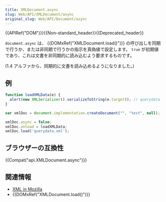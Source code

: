 ```yaml
---
title: XMLDocument.async
slug: Web/API/XMLDocument/async
original_slug: Web/API/Document/async
---
```

{{APIRef("DOM")}}{{Non-standard_header}}{{Deprecated_header}}

`document.async` は、 {{DOMxRef("XMLDocument.load()")}} の呼び出しを同期で行うか、または非同期で行うかの指示を真偽値で設定します。 `true` が初期値であり、これは文書を非同期的に読み込むよう要求するものです。

(1.4 アルファから、同期的に文書を読み込めるようになりました。)

## 例

```js
function loadXMLData(e) {
  alert(new XMLSerializer().serializeToString(e.target)); // querydata.xml の内容を文字列として取得
}

var xmlDoc = document.implementation.createDocument("", "test", null);

xmlDoc.async = false;
xmlDoc.onload = loadXMLData;
xmlDoc.load('querydata.xml');
```

## ブラウザーの互換性

{{Compat("api.XMLDocument.async")}}

## 関連情報

- [XML in Mozilla](/ja/docs/XML_in_Mozilla)
- {{DOMxRef("XMLDocument.load()")}}
